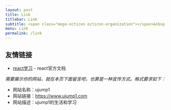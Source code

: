 ```yaml
---
layout: post
title: Link
titlebar: Link
subtitle: <span class="mega-octicon octicon-organization"></span>&nbsp;&nbsp; Resource link
menu: Link
permalink: /link
---
```


## 友情链接

- [react学习](https://react.docschina.org/docs/getting-started.html) - react官方文档






*需要展示你的网站，就在本页下面留言吧，也算是一种宣传方式。格式要求如下：*

- 网站名称：ujump1  
- 网站链接：https://www.ujump1.com  
- 网站描述：ujump1的生活和学习 

